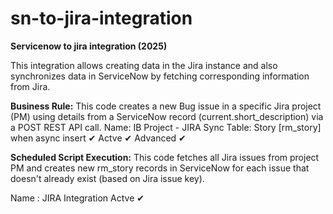 # sn-to-jira-integration

**Servicenow to jira integration (2025)**

This integration allows creating data in the Jira instance and also synchronizes data in ServiceNow by fetching corresponding information from Jira.

**Business Rule:** This code creates a new Bug issue in a specific Jira project (PM) using details from a ServiceNow record (current.short_description) via a POST REST API call.
Name: IB Project - JIRA Sync
Table: Story [rm_story]
when async
insert ✔
Actve ✔
Advanced ✔

**Scheduled Script Execution:** This code fetches all Jira issues from project PM and creates new rm_story records in ServiceNow for each issue that doesn't already exist (based on Jira issue key).

Name : JIRA Integration 
Actve ✔
